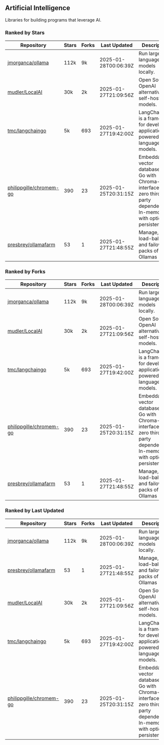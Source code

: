 ## Artificial Intelligence

Libraries for building programs that leverage AI.

### Ranked by Stars

| Repository | Stars | Forks | Last Updated | Description | 
|------------|-------|-------|--------------|-------------|
| [jmorganca/ollama](https://github.com/jmorganca/ollama) | 112k | 9k | 2025-01-28T00:06:39Z |  Run large language models locally. |
| [mudler/LocalAI](https://github.com/mudler/LocalAI) | 30k | 2k | 2025-01-27T21:09:56Z |  Open Source OpenAI alternative, self-host AI models. |
| [tmc/langchaingo](https://github.com/tmc/langchaingo) | 5k | 693 | 2025-01-27T19:42:00Z |  LangChainGo is a framework for developing applications powered by language models. |
| [philippgille/chromem-go](https://github.com/philippgille/chromem-go) | 390 | 23 | 2025-01-25T20:31:15Z |  Embeddable vector database for Go with Chroma-like interface and zero third-party dependencies. In-memory with optional persistence. |
| [presbrey/ollamafarm](https://github.com/presbrey/ollamafarm) | 53 | 1 | 2025-01-27T21:48:55Z |  Manage, load-balance, and failover packs of Ollamas |

### Ranked by Forks

| Repository | Stars | Forks | Last Updated | Description | 
|------------|-------|-------|--------------|-------------|
| [jmorganca/ollama](https://github.com/jmorganca/ollama) | 112k | 9k | 2025-01-28T00:06:39Z |  Run large language models locally. |
| [mudler/LocalAI](https://github.com/mudler/LocalAI) | 30k | 2k | 2025-01-27T21:09:56Z |  Open Source OpenAI alternative, self-host AI models. |
| [tmc/langchaingo](https://github.com/tmc/langchaingo) | 5k | 693 | 2025-01-27T19:42:00Z |  LangChainGo is a framework for developing applications powered by language models. |
| [philippgille/chromem-go](https://github.com/philippgille/chromem-go) | 390 | 23 | 2025-01-25T20:31:15Z |  Embeddable vector database for Go with Chroma-like interface and zero third-party dependencies. In-memory with optional persistence. |
| [presbrey/ollamafarm](https://github.com/presbrey/ollamafarm) | 53 | 1 | 2025-01-27T21:48:55Z |  Manage, load-balance, and failover packs of Ollamas |

### Ranked by Last Updated

| Repository | Stars | Forks | Last Updated | Description | 
|------------|-------|-------|--------------|-------------|
| [jmorganca/ollama](https://github.com/jmorganca/ollama) | 112k | 9k | 2025-01-28T00:06:39Z |  Run large language models locally. |
| [presbrey/ollamafarm](https://github.com/presbrey/ollamafarm) | 53 | 1 | 2025-01-27T21:48:55Z |  Manage, load-balance, and failover packs of Ollamas |
| [mudler/LocalAI](https://github.com/mudler/LocalAI) | 30k | 2k | 2025-01-27T21:09:56Z |  Open Source OpenAI alternative, self-host AI models. |
| [tmc/langchaingo](https://github.com/tmc/langchaingo) | 5k | 693 | 2025-01-27T19:42:00Z |  LangChainGo is a framework for developing applications powered by language models. |
| [philippgille/chromem-go](https://github.com/philippgille/chromem-go) | 390 | 23 | 2025-01-25T20:31:15Z |  Embeddable vector database for Go with Chroma-like interface and zero third-party dependencies. In-memory with optional persistence. |

